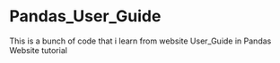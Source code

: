 # Pandas_User_Guide
This is a bunch of code that i learn from website User_Guide in Pandas Website tutorial
